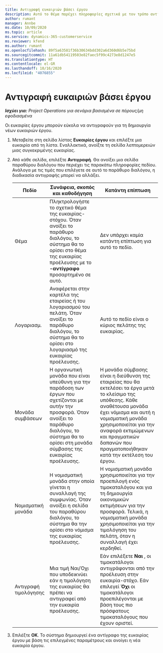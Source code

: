 ```yaml
---
title: Αντιγραφή ευκαιριών βάσει έργου
description: Αυτό το θέμα παρέχει πληροφορίες σχετικά με τον τρόπο αντιγραφής ευκαιριών βάσει έργου στο Project Operations.
author: rumant
manager: Annbe
ms.date: 10/09/2020
ms.topic: article
ms.service: dynamics-365-customerservice
ms.reviewer: kfend
ms.author: rumant
ms.openlocfilehash: 89f5a63581f36b30634bdd302a6d360d6b5e75bd
ms.sourcegitcommit: 11a61db54119503e82faec5f99c4273e8d1247e5
ms.translationtype: HT
ms.contentlocale: el-GR
ms.lasthandoff: 10/16/2020
ms.locfileid: "4076855"
---
```

# <a name="copy-project-based-opportunities"></a>Αντιγραφή ευκαιριών βάσει έργου

_**Ισχύει για:** Project Operations για σενάρια βασισμένα σε πόρους/μη εφοδιασμένα_


Οι ευκαιρίες έργου μπορούν εύκολα να αντιγραφούν για τη δημιουργία νέων ευκαιριών έργου. 

1. Μεταβείτε στη σελίδα λίστας **Ευκαιρίες έργου** και επιλέξτε μια ευκαιρία από τη λίστα. Εναλλακτικά, ανοίξτε τη σελίδα λεπτομερειών μιας συγκεκριμένης ευκαιρίας. 
2. Από κάθε σελίδα, επιλέξτε **Αντιγραφή**. Θα ανοίξει μια σελίδα παραθύρου διαλόγου που περιέχει τις παρακάτω πληροφορίες πεδίου. Ανάλογα με τις τιμές που επιλέγετε σε αυτό το παράθυρο διαλόγου, η διαδικασία αντιγραφής μπορεί να αλλάξει.

    | **Πεδίο** | **Συνάφεια, σκοπός και καθοδήγηση** | **Κατάντη επίπτωση** |
    | --- | --- | --- |
    | Θέμα | Πληκτρολογήστε το σχετικό θέμα της ευκαιρίας-στόχου. Όταν ανοίξει το παράθυρο διαλόγου, το σύστημα θα το ορίσει στο θέμα της ευκαιρίας προέλευσης με το **-αντίγραφο** προσαρτημένο σε αυτό. | Δεν υπάρχει καμία κατάντη επίπτωση για αυτό το πεδίο. |
    | Λογαριασμ. | Αναφέρεται στην καρτέλα της εταιρείας ή του λογαριασμού του πελάτη. Όταν ανοίξει το παράθυρο διαλόγου, το σύστημα θα το ορίσει στο λογαριασμό της ευκαιρίας προέλευσης. | Αυτό το πεδίο είναι ο κύριος πελάτης της ευκαιρίας. |
    | Μονάδα συμβάσεων | Η οργανωτική μονάδα που είναι υπεύθυνη για την παράδοση των έργων που σχετίζονται με αυτήν την προσφορά. Όταν ανοίξει το παράθυρο διαλόγου, το σύστημα θα το ορίσει στη μονάδα σύμβασης της ευκαιρίας προέλευσης. | Η μονάδα σύμβασης είναι η διεύθυνση της εταιρείας που θα εκτελέσει τα έργα μετά το κλείσιμο της υπόθεσης. Κάθε αναθέτουσα μονάδα έχει νόμισμα και αυτή η νομισματική μονάδα χρησιμοποιείται για την αναφορά εκτιμώμενων και πραγματικών δαπανών που πραγματοποιήθηκαν κατά την εκτέλεση του έργου. |
    | Νομισματική μονάδα | Η νομισματική μονάδα στην οποία γίνεται η συναλλαγή της συμφωνίας. Όταν ανοίξει η σελίδα του παραθύρου διαλόγου, το σύστημα θα την ορίσει στο νόμισμα της ευκαιρίας προέλευσης. | Η νομισματική μονάδα χρησιμοποιείται για την προεπιλογή ενός τιμοκαταλόγου και για τη δημιουργία οικονομικών εκτιμήσεων για την προσφορά. Τελικά, η νομισματική μονάδα χρησιμοποιείται για την τιμολόγηση του πελάτη, όταν η συναλλαγή έχει κερδηθεί. |
    | Αντιγραφή τιμολόγησης | Μια τιμή Ναι/Όχι που υποδεικνύει εάν η τιμολόγηση της ευκαιρίας θα πρέπει να αντιγραφεί από την ευκαιρία προέλευσης. | Εάν επιλέξετε **Ναι** , οι τιμοκατάλογοι αντιγράφονται από την προέλευση στην ευκαιρία-στόχο. Εάν επιλεγεί **Όχι** οι τιμοκατάλογοι προεπιλέγονται με βάση τους πιο πρόσφατους τιμοκαταλόγους που έχουν οριστεί. |

3. Επιλέξτε **OK**. Το σύστημα δημιουργεί ένα αντίγραφο της ευκαιρίας έργου με βάση τις επιλεγμένες παραμέτρους και ανοίγει η νέα ευκαιρία έργου.
